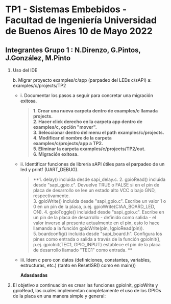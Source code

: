# TP1 - Sistemas Embebidos - Facultad de Ingeniería Universidad de Buenos Aires 10 de Mayo 2022

## Integrantes Grupo 1 : N.Direnzo, G.Pintos, J.González, M.Pinto


1. Uso del IDE

   b. Migrar proyecto examples/c/app (parpadeo del LEDs c/sAPI) a: examples/c/projects/TP2
      - i. Documentar los pasos a seguir para concretar una migración exitosa.  
           >**1. Crear una nueva carpeta dentro de examples/c llamada projects.  
             2. Hacer click derecho en la carpeta app dentro de examples/c, opción "mover".  
             3. Seleccionar dentro del menu el path examples/c/projects.  
             4. Modificar el nombre de la carpeta examples/c/projects/app a TP2.  
             5. Eliminar la carpeta examples/c/projects/TP2/out.  
             6. Migración exitosa.**  
             
      - ii. Identificar funciones de librería sAPI útiles para el parpadeo de un led y printf (UART_DEBUG).
           >**1. delay() incluida desde sapi_delay.c.
             2. gpioRead() incluida desde "sapi_gpio.c". Devuelve TRUE o FALSE si en el pin de placa de desarrollo se lee un estado alto VCC o bajo GND, respectivamente.  
             3. gpioWrite() incluida desde "sapi_gpio.c". Escribe un valor 1 o 0 en un pin de la placa, p.ej. gpioWrite(CIAA_BOARD_LED, ON).
             4. gpioToggle() incluidad desde "sapi_gpio.c". Escribe en un pin de la placa de desarrollo - definido como salida - el valor inverso al presente actualmente en el pin, esto lo hace llamando a la función gpioWrite(pin, !gpioRead(pin)).  
             5. boardconfig() incluida desde "sapi_board.h". Configura los pines como entrada o salida a través de la función gpioInit(), p.ej. gpioInit(TEC1, GPIO_INPUT) establece el pin de la placa de desarrollo llamado "TEC1" como entrada. **
             
      - iii. Idem c pero con datos (definiciones, constantes, variables, estructuras, etc.) (tanto en ResetISR() como en main())
           
          **Adasdasdas**
          
2. El objetivo a continuación es crear las funciones gpioInit, gpioWrite y gpioRead, las cuales implementan completamente el uso de los
GPIOs de la placa en una manera simple y general: 

